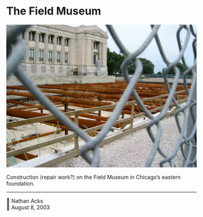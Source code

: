 # The Field Museum

![The exposed foundation of the Chicago Field Museum](assets/2003-08-08-the-field-museum.webp)

Construction (repair work?) on the Field Museum in Chicago’s eastern foundation.

- - - -

<span aria-hidden="true">👤</span> Nathan Acks  
<span aria-hidden="true">📅</span> August 8, 2003
